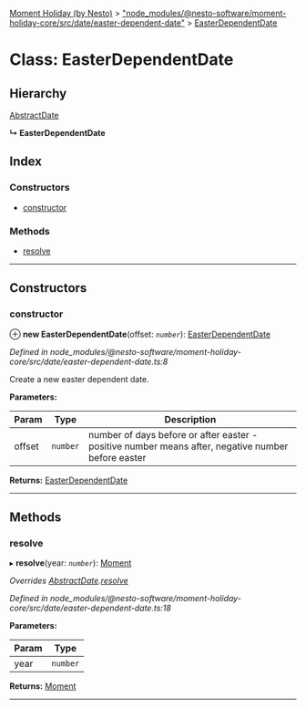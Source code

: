 [Moment Holiday (by Nesto)](../README.md) > ["node_modules/@nesto-software/moment-holiday-core/src/date/easter-dependent-date"](../modules/_node_modules__nesto_software_moment_holiday_core_src_date_easter_dependent_date_.md) > [EasterDependentDate](../classes/_node_modules__nesto_software_moment_holiday_core_src_date_easter_dependent_date_.easterdependentdate.md)

# Class: EasterDependentDate

## Hierarchy

 [AbstractDate](_node_modules__nesto_software_moment_holiday_core_src_date_abstract_date_.abstractdate.md)

**↳ EasterDependentDate**

## Index

### Constructors

* [constructor](_node_modules__nesto_software_moment_holiday_core_src_date_easter_dependent_date_.easterdependentdate.md#constructor)

### Methods

* [resolve](_node_modules__nesto_software_moment_holiday_core_src_date_easter_dependent_date_.easterdependentdate.md#resolve)

---

## Constructors

<a id="constructor"></a>

###  constructor

⊕ **new EasterDependentDate**(offset: *`number`*): [EasterDependentDate](_node_modules__nesto_software_moment_holiday_core_src_date_easter_dependent_date_.easterdependentdate.md)

*Defined in node_modules/@nesto-software/moment-holiday-core/src/date/easter-dependent-date.ts:8*

Create a new easter dependent date.

**Parameters:**

| Param | Type | Description |
| ------ | ------ | ------ |
| offset | `number` |  number of days before or after easter - positive number means after, negative number before easter |

**Returns:** [EasterDependentDate](_node_modules__nesto_software_moment_holiday_core_src_date_easter_dependent_date_.easterdependentdate.md)

___

## Methods

<a id="resolve"></a>

###  resolve

▸ **resolve**(year: *`number`*): [Moment](../interfaces/_node_modules__nesto_software_moment_holiday_src_index_._moment_.moment.md)

*Overrides [AbstractDate](_node_modules__nesto_software_moment_holiday_core_src_date_abstract_date_.abstractdate.md).[resolve](_node_modules__nesto_software_moment_holiday_core_src_date_abstract_date_.abstractdate.md#resolve)*

*Defined in node_modules/@nesto-software/moment-holiday-core/src/date/easter-dependent-date.ts:18*

**Parameters:**

| Param | Type |
| ------ | ------ |
| year | `number` |

**Returns:** [Moment](../interfaces/_node_modules__nesto_software_moment_holiday_src_index_._moment_.moment.md)

___

